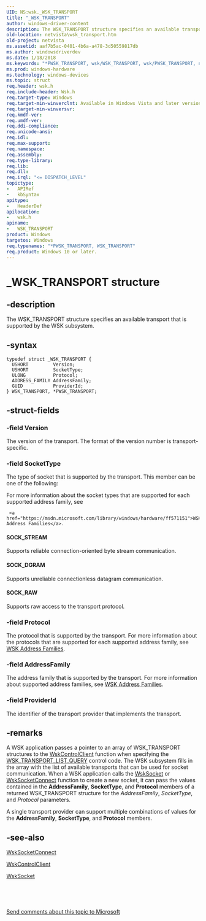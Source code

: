 ```yaml
---
UID: NS:wsk._WSK_TRANSPORT
title: "_WSK_TRANSPORT"
author: windows-driver-content
description: The WSK_TRANSPORT structure specifies an available transport that is supported by the WSK subsystem.
old-location: netvista\wsk_transport.htm
old-project: netvista
ms.assetid: aaf7b5ac-0401-4b6a-a478-3d50559817db
ms.author: windowsdriverdev
ms.date: 1/18/2018
ms.keywords: "*PWSK_TRANSPORT, wsk/WSK_TRANSPORT, wsk/PWSK_TRANSPORT, netvista.wsk_transport, PWSK_TRANSPORT structure pointer [Network Drivers Starting with Windows Vista], _WSK_TRANSPORT, wskref_be7d6a6d-971e-49de-bc64-ebd1f1d04085.xml, PWSK_TRANSPORT, WSK_TRANSPORT structure [Network Drivers Starting with Windows Vista], WSK_TRANSPORT"
ms.prod: windows-hardware
ms.technology: windows-devices
ms.topic: struct
req.header: wsk.h
req.include-header: Wsk.h
req.target-type: Windows
req.target-min-winverclnt: Available in Windows Vista and later versions of the Windows operating   systems.
req.target-min-winversvr: 
req.kmdf-ver: 
req.umdf-ver: 
req.ddi-compliance: 
req.unicode-ansi: 
req.idl: 
req.max-support: 
req.namespace: 
req.assembly: 
req.type-library: 
req.lib: 
req.dll: 
req.irql: "<= DISPATCH_LEVEL"
topictype:
-	APIRef
-	kbSyntax
apitype:
-	HeaderDef
apilocation:
-	wsk.h
apiname:
-	WSK_TRANSPORT
product: Windows
targetos: Windows
req.typenames: "*PWSK_TRANSPORT, WSK_TRANSPORT"
req.product: Windows 10 or later.
---
```


# _WSK_TRANSPORT structure


## -description


The WSK_TRANSPORT structure specifies an available transport that is supported by the WSK
  subsystem.


## -syntax


````
typedef struct _WSK_TRANSPORT {
  USHORT         Version;
  USHORT         SocketType;
  ULONG          Protocol;
  ADDRESS_FAMILY AddressFamily;
  GUID           ProviderId;
} WSK_TRANSPORT, *PWSK_TRANSPORT;
````


## -struct-fields




### -field Version

The version of the transport. The format of the version number is transport-specific.


### -field SocketType

The type of socket that is supported by the transport. This member can be one of the following:
     



For more information about the socket types that are supported for each supported address family, see
     
     <a href="https://msdn.microsoft.com/library/windows/hardware/ff571151">WSK Address Families</a>.


#### SOCK_STREAM

Supports reliable connection-oriented byte stream communication.


#### SOCK_DGRAM

Supports unreliable connectionless datagram communication.


#### SOCK_RAW

Supports raw access to the transport protocol.


### -field Protocol

The protocol that is supported by the transport. For more information about the protocols that are
     supported for each supported address family, see 
     <a href="https://msdn.microsoft.com/library/windows/hardware/ff571151">WSK Address Families</a>.


### -field AddressFamily

The address family that is supported by the transport. For more information about supported
     address families, see 
     <a href="https://msdn.microsoft.com/library/windows/hardware/ff571151">WSK Address Families</a>.


### -field ProviderId

The identifier of the transport provider that implements the transport.


## -remarks


A WSK application passes a pointer to an array of WSK_TRANSPORT structures to the 
    <a href="..\wsk\nc-wsk-pfn_wsk_control_client.md">WskControlClient</a> function when specifying
    the 
    <a href="https://msdn.microsoft.com/library/windows/hardware/ff571195">WSK_TRANSPORT_LIST_QUERY</a> control
    code. The WSK subsystem fills in the array with the list of available transports that can be used for
    socket communication. When a WSK application calls the 
    <a href="..\wsk\nc-wsk-pfn_wsk_socket.md">WskSocket</a> or 
    <a href="..\wsk\nc-wsk-pfn_wsk_socket_connect.md">WskSocketConnect</a> function to create a new
    socket, it can pass the values contained in the 
    <b>AddressFamily</b>, 
    <b>SocketType</b>, and 
    <b>Protocol</b> members of a returned WSK_TRANSPORT structure for the 
    <i>AddressFamily</i>, 
    <i>SocketType</i>, and 
    <i>Protocol</i> parameters.

A single transport provider can support multiple combinations of values for the 
    <b>AddressFamily</b>, 
    <b>SocketType</b>, and 
    <b>Protocol</b> members.



## -see-also

<a href="..\wsk\nc-wsk-pfn_wsk_socket_connect.md">WskSocketConnect</a>

<a href="..\wsk\nc-wsk-pfn_wsk_control_client.md">WskControlClient</a>

<a href="..\wsk\nc-wsk-pfn_wsk_socket.md">WskSocket</a>

 

 

<a href="mailto:wsddocfb@microsoft.com?subject=Documentation%20feedback [netvista\netvista]:%20WSK_TRANSPORT structure%20 RELEASE:%20(1/18/2018)&amp;body=%0A%0APRIVACY STATEMENT%0A%0AWe use your feedback to improve the documentation. We don't use your email address for any other purpose, and we'll remove your email address from our system after the issue that you're reporting is fixed. While we're working to fix this issue, we might send you an email message to ask for more info. Later, we might also send you an email message to let you know that we've addressed your feedback.%0A%0AFor more info about Microsoft's privacy policy, see http://privacy.microsoft.com/en-us/default.aspx." title="Send comments about this topic to Microsoft">Send comments about this topic to Microsoft</a>


